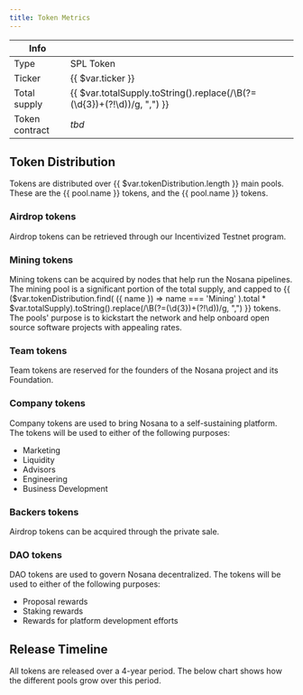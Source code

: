 ```yaml
---
title: Token Metrics
---
```


|Info||
| --- | --- |
| Type | SPL Token |
| Ticker |  {{ $var.ticker }} |
| Total supply | {{ $var.totalSupply.toString().replace(/\B(?=(\d{3})+(?!\d))/g, ",") }} |
| Token contract | *tbd* |

## Token Distribution

Tokens are distributed over {{ $var.tokenDistribution.length }} main pools. 
These are the
<span v-for="(pool, index) in $var.tokenDistribution">
<span v-if="index < $var.tokenDistribution.length - 1"><a :href="'#' + pool.name.toLowerCase() + '-tokens'">{{ pool.name }} tokens</a>, </span>
<span v-else> and the <a :href="'#' + pool.name.toLowerCase() + '-tokens'">{{ pool.name }} tokens</a>.</span>
</span>

<TokenDistribution/>

### Airdrop tokens

Airdrop tokens can be retrieved through our Incentivized Testnet program.

<TokenDescription pool='Airdrop'/>

### Mining tokens

Mining tokens can be acquired by nodes that help run the Nosana pipelines.
The mining pool is a significant portion of the total supply, and capped to 
{{ ($var.tokenDistribution.find( ({ name }) => name === 'Mining' ).total * $var.totalSupply).toString().replace(/\B(?=(\d{3})+(?!\d))/g, ",") }}
tokens. 
The pools' purpose is to kickstart the network and help onboard open source software projects with appealing rates.  

<TokenDescription pool='Mining'/>

### Team tokens

Team tokens are reserved for the founders of the Nosana project and its Foundation.

<TokenDescription pool='Team'/>

### Company tokens

Company tokens are used to bring Nosana to a self-sustaining platform. 
The tokens will be used to either of the following purposes:

- Marketing
- Liquidity
- Advisors
- Engineering
- Business Development

<TokenDescription pool='Company'/>

### Backers tokens

Airdrop tokens can be acquired through the private sale.

<TokenDescription pool='Backers'/>

### DAO tokens

DAO tokens are used to govern Nosana decentralized.
The tokens will be used to either of the following purposes:

- Proposal rewards
- Staking rewards
- Rewards for platform development efforts

<TokenDescription pool='DAO'/>

## Release Timeline

All tokens are released over a 4-year period. 
The below chart shows how the different pools grow over this period.

<ReleaseTimeline/>
